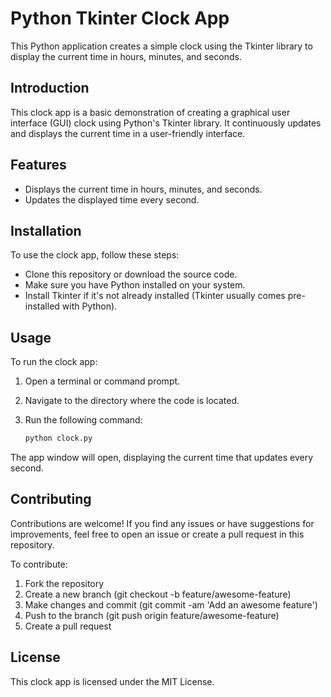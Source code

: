 # Python Tkinter Clock App

This Python application creates a simple clock using the Tkinter library to display the current time in hours, minutes, and seconds.

## Introduction
This clock app is a basic demonstration of creating a graphical user interface (GUI) clock using Python's Tkinter library. It continuously updates and displays the current time in a user-friendly interface.

## Features
* Displays the current time in hours, minutes, and seconds.
* Updates the displayed time every second.

## Installation
To use the clock app, follow these steps:

* Clone this repository or download the source code.
* Make sure you have Python installed on your system.
* Install Tkinter if it's not already installed (Tkinter usually comes pre-installed with Python).

## Usage
To run the clock app:

1. Open a terminal or command prompt.
2. Navigate to the directory where the code is located.
3. Run the following command:

    ```bash
    python clock.py
    ```
The app window will open, displaying the current time that updates every second.

## Contributing

Contributions are welcome! If you find any issues or have suggestions for improvements, feel free to open an issue or create a pull request in this repository.

To contribute:

1. Fork the repository
2. Create a new branch (git checkout -b feature/awesome-feature)
3. Make changes and commit (git commit -am 'Add an awesome feature')
4. Push to the branch (git push origin feature/awesome-feature)
5. Create a pull request

## License
This clock app is licensed under the MIT License.
